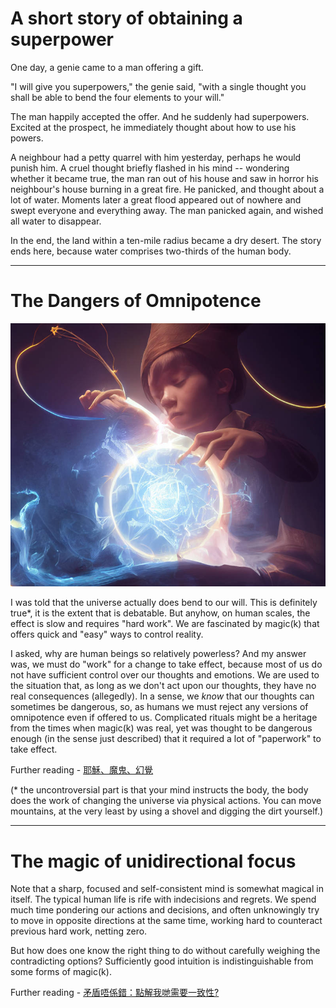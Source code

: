 # A short story of obtaining a superpower

One day, a genie came to a man offering a gift.

"I will give you superpowers," the genie said, "with a single thought you shall be able to bend the four elements to your will."

The man happily accepted the offer. And he suddenly had superpowers. Excited at the prospect, he immediately thought about how to use his powers.

A neighbour had a petty quarrel with him yesterday, perhaps he would punish him. A cruel thought briefly flashed in his mind -- wondering whether it became true, the man ran out of his house and saw in horror his neighbour's house burning in a great fire. He panicked, and thought about a lot of water. Moments later a great flood appeared out of nowhere and swept everyone and everything away. The man panicked again, and wished all water to disappear.

In the end, the land within a ten-mile radius became a dry desert. The story ends here, because water comprises two-thirds of the human body.

-----------------------------

# The Dangers of Omnipotence

![image](./images/casting_a_spell.jpg)

I was told that the universe actually does bend to our will. This is definitely true\*, it is the extent that is debatable. But anyhow, on human scales, the effect is slow and requires "hard work". We are fascinated by magic(k) that offers quick and "easy" ways to control reality.

I asked, why are human beings so relatively powerless? And my answer was, we must do "work" for a change to take effect, because most of us do not have sufficient control over our thoughts and emotions. We are used to the situation that, as long as we don't act upon our thoughts, they have no real consequences (allegedly). In a sense, we *know* that our thoughts can sometimes be dangerous, so, as humans we must reject any versions of omnipotence even if offered to us. Complicated rituals might be a heritage from the times when magic(k) was real, yet was thought to be dangerous enough (in the sense just described) that it required a lot of "paperwork" to take effect.

Further reading - [耶穌、魔鬼、幻覺](06-%E8%80%B6%E7%A9%8C%E3%80%81%E9%AD%94%E9%AC%BC%E3%80%81%E5%B9%BB%E8%A6%BA.html)

(\* the uncontroversial part is that your mind instructs the body, the body does the work of changing the universe via physical actions. You can move mountains, at the very least by using a shovel and digging the dirt yourself.)

-----------------------------

# The magic of unidirectional focus

Note that a sharp, focused and self-consistent mind is somewhat magical in itself. The typical human life is rife with indecisions and regrets. We spend much time pondering our actions and decisions, and often unknowingly try to move in opposite directions at the same time, working hard to counteract previous hard work, netting zero.

But how does one know the right thing to do without carefully weighing the contradicting options? Sufficiently good intuition is indistinguishable from some forms of magic(k).

Further reading - [矛盾唔係錯：點解我哋需要一致性?](2016/%E7%9F%9B%E7%9B%BE%E5%94%94%E4%BF%82%E9%8C%AF_CL_%E9%BB%9E%E8%A7%A3%E6%88%91%E5%93%8B%E9%9C%80%E8%A6%81%E4%B8%80%E8%87%B4%E6%80%A7_qm_.html)

